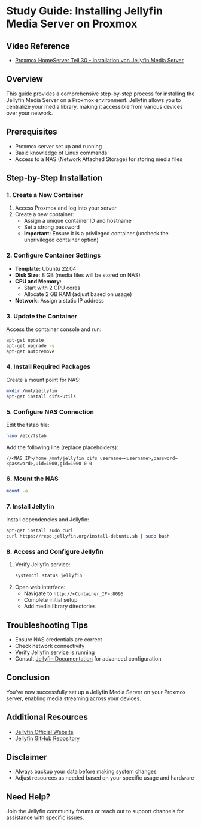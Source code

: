 # Study Guide: Installing Jellyfin Media Server on Proxmox

## Video Reference
- [Proxmox HomeServer Teil 30 - Installation von Jellyfin Media Server](https://www.youtube.com/watch?v=VMfz_1Kd-jk&list=PLRcp6YbTf6Qk3pIZnrKBTEJ8lQl5NZujz)

## Overview
This guide provides a comprehensive step-by-step process for installing the Jellyfin Media Server on a Proxmox environment. Jellyfin allows you to centralize your media library, making it accessible from various devices over your network.

## Prerequisites
- Proxmox server set up and running
- Basic knowledge of Linux commands
- Access to a NAS (Network Attached Storage) for storing media files

## Step-by-Step Installation

### 1. Create a New Container
1. Access Proxmox and log into your server
2. Create a new container:
   - Assign a unique container ID and hostname
   - Set a strong password
   - **Important:** Ensure it is a privileged container (uncheck the unprivileged container option)

### 2. Configure Container Settings
- **Template:** Ubuntu 22.04
- **Disk Size:** 8 GB (media files will be stored on NAS)
- **CPU and Memory:** 
  - Start with 2 CPU cores 
  - Allocate 2 GB RAM (adjust based on usage)
- **Network:** Assign a static IP address

### 3. Update the Container
Access the container console and run:
```bash
apt-get update
apt-get upgrade -y
apt-get autoremove
```

### 4. Install Required Packages
Create a mount point for NAS:
```bash
mkdir /mnt/jellyfin
apt-get install cifs-utils
```

### 5. Configure NAS Connection
Edit the fstab file:
```bash
nano /etc/fstab
```
Add the following line (replace placeholders):
```
//<NAS_IP>/home /mnt/jellyfin cifs username=<username>,password=<password>,uid=1000,gid=1000 0 0
```

### 6. Mount the NAS
```bash
mount -a
```

### 7. Install Jellyfin
Install dependencies and Jellyfin:
```bash
apt-get install sudo curl
curl https://repo.jellyfin.org/install-debuntu.sh | sudo bash
```

### 8. Access and Configure Jellyfin
1. Verify Jellyfin service:
   ```bash
   systemctl status jellyfin
   ```
2. Open web interface:
   - Navigate to `http://<Container_IP>:8096`
   - Complete initial setup
   - Add media library directories

## Troubleshooting Tips
- Ensure NAS credentials are correct
- Check network connectivity
- Verify Jellyfin service is running
- Consult [Jellyfin Documentation](https://jellyfin.org/docs/) for advanced configuration

## Conclusion
You've now successfully set up a Jellyfin Media Server on your Proxmox server, enabling media streaming across your devices.

## Additional Resources
- [Jellyfin Official Website](https://jellyfin.org/)
- [Jellyfin GitHub Repository](https://github.com/jellyfin/jellyfin)

## Disclaimer
- Always backup your data before making system changes
- Adjust resources as needed based on your specific usage and hardware

## Need Help?
Join the Jellyfin community forums or reach out to support channels for assistance with specific issues.